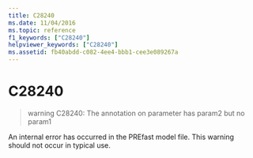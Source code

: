 ```yaml
---
title: C28240
ms.date: 11/04/2016
ms.topic: reference
f1_keywords: ["C28240"]
helpviewer_keywords: ["C28240"]
ms.assetid: fb40abdd-c082-4ee4-bbb1-cee3e089267a
---
```

# C28240

> warning C28240: The annotation on parameter has param2 but no param1

An internal error has occurred in the PREfast model file. This warning should not occur in typical use.
